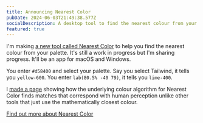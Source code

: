 ```yaml
---
title: Announcing Nearest Color
pubDate: 2024-06-03T21:49:38.577Z
socialDescription: A desktop tool to find the nearest colour from your palette
featured: true
---
```


I'm making [a new tool called Nearest Color](https://nearest-color.com) to help you find the nearest colour from your palette. It's still a work in progress but I'm sharing progress. It'll be an app for macOS and Windows.

You enter <code>#d58400</code> and select your palette. Say you select Tailwind, it tells you <code>yellow-600</code>. You enter <code>lab(80.5% -40 79)</code>, it tells you <code>lime-400</code>.

I [made a page](https://nearest-color.com/best-color-science) showing how the underlying colour algorithm for Nearest Color finds matches that correspond with human perception unlike other tools that just use the mathematically closest colour.

[Find out more about Nearest Color](https://nearest-color.com)
